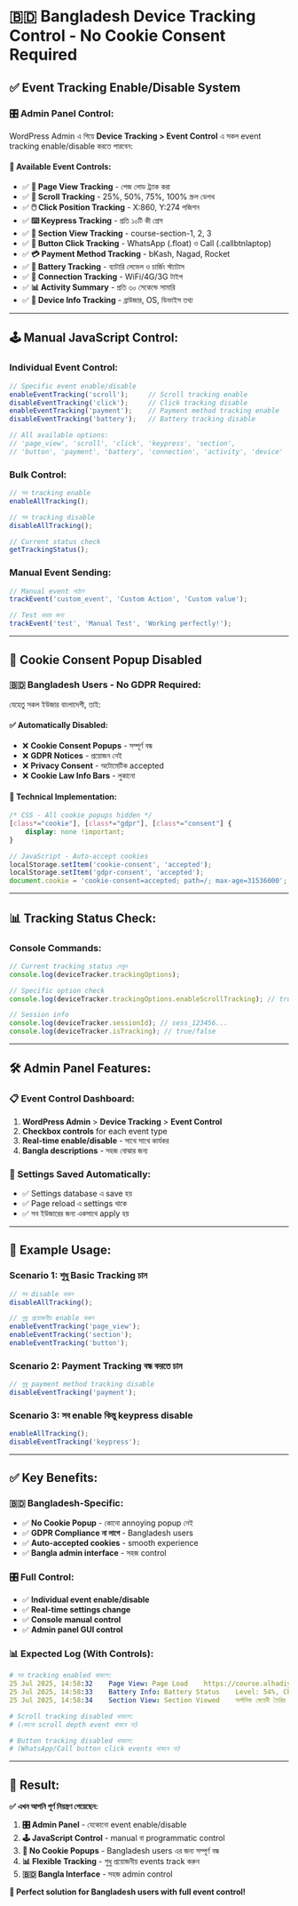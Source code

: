 # 🇧🇩 Bangladesh Device Tracking Control - No Cookie Consent Required

## ✅ **Event Tracking Enable/Disable System**

### **🎛️ Admin Panel Control:**
WordPress Admin এ গিয়ে **Device Tracking > Event Control** এ সকল event tracking enable/disable করতে পারবেন:

#### **📱 Available Event Controls:**
- ✅ **📄 Page View Tracking** - পেজ লোড ট্র্যাক করা
- ✅ **📜 Scroll Tracking** - 25%, 50%, 75%, 100% স্ক্রল ডেপথ
- ✅ **🖱️ Click Position Tracking** - X:860, Y:274 পজিশন
- ✅ **⌨️ Keypress Tracking** - প্রতি ১০টি কী প্রেস
- ✅ **📍 Section View Tracking** - course-section-1, 2, 3
- ✅ **🔘 Button Click Tracking** - WhatsApp (.float) ও Call (.callbtnlaptop)
- ✅ **💳 Payment Method Tracking** - bKash, Nagad, Rocket
- ✅ **🔋 Battery Tracking** - ব্যাটারি লেভেল ও চার্জিং স্ট্যাটাস
- ✅ **📶 Connection Tracking** - WiFi/4G/3G টাইপ
- ✅ **📊 Activity Summary** - প্রতি ৩০ সেকেন্ডে সামারি
- ✅ **📱 Device Info Tracking** - ব্রাউজার, OS, ডিভাইস তথ্য

---

## 🕹️ **Manual JavaScript Control:**

### **Individual Event Control:**
```javascript
// Specific event enable/disable
enableEventTracking('scroll');     // Scroll tracking enable
disableEventTracking('click');     // Click tracking disable
enableEventTracking('payment');    // Payment method tracking enable
disableEventTracking('battery');   // Battery tracking disable

// All available options:
// 'page_view', 'scroll', 'click', 'keypress', 'section', 
// 'button', 'payment', 'battery', 'connection', 'activity', 'device'
```

### **Bulk Control:**
```javascript
// সব tracking enable
enableAllTracking();

// সব tracking disable
disableAllTracking();

// Current status check
getTrackingStatus();
```

### **Manual Event Sending:**
```javascript
// Manual event পাঠান
trackEvent('custom_event', 'Custom Action', 'Custom value');

// Test করার জন্য
trackEvent('test', 'Manual Test', 'Working perfectly!');
```

---

## 🚫 **Cookie Consent Popup Disabled**

### **🇧🇩 Bangladesh Users - No GDPR Required:**
যেহেতু সকল ইউজার বাংলাদেশী, তাই:

#### **✅ Automatically Disabled:**
- ❌ **Cookie Consent Popups** - সম্পূর্ণ বন্ধ
- ❌ **GDPR Notices** - প্রয়োজন নেই
- ❌ **Privacy Consent** - অটোমেটিক accepted
- ❌ **Cookie Law Info Bars** - লুকানো

#### **🎯 Technical Implementation:**
```css
/* CSS - All cookie popups hidden */
[class*="cookie"], [class*="gdpr"], [class*="consent"] {
    display: none !important;
}
```

```javascript
// JavaScript - Auto-accept cookies
localStorage.setItem('cookie-consent', 'accepted');
localStorage.setItem('gdpr-consent', 'accepted');
document.cookie = 'cookie-consent=accepted; path=/; max-age=31536000';
```

---

## 📊 **Tracking Status Check:**

### **Console Commands:**
```javascript
// Current tracking status দেখুন
console.log(deviceTracker.trackingOptions);

// Specific option check
console.log(deviceTracker.trackingOptions.enableScrollTracking); // true/false

// Session info
console.log(deviceTracker.sessionId); // sess_123456...
console.log(deviceTracker.isTracking); // true/false
```

---

## 🛠️ **Admin Panel Features:**

### **📋 Event Control Dashboard:**
1. **WordPress Admin** > **Device Tracking** > **Event Control**
2. **Checkbox controls** for each event type
3. **Real-time enable/disable** - সাথে সাথে কার্যকর
4. **Bangla descriptions** - সহজ বোঝার জন্য

### **📱 Settings Saved Automatically:**
- ✅ Settings database এ save হয়
- ✅ Page reload এ settings থাকে
- ✅ সব ইউজারের জন্য একসাথে apply হয়

---

## 🔧 **Example Usage:**

### **Scenario 1: শুধু Basic Tracking চান**
```javascript
// সব disable করুন
disableAllTracking();

// শুধু প্রয়োজনীয় enable করুন
enableEventTracking('page_view');
enableEventTracking('section');
enableEventTracking('button');
```

### **Scenario 2: Payment Tracking বন্ধ করতে চান**
```javascript
// শুধু payment method tracking disable
disableEventTracking('payment');
```

### **Scenario 3: সব enable কিন্তু keypress disable**
```javascript
enableAllTracking();
disableEventTracking('keypress');
```

---

## ✅ **Key Benefits:**

### **🇧🇩 Bangladesh-Specific:**
- ✅ **No Cookie Popup** - কোনো annoying popup নেই
- ✅ **GDPR Compliance না লাগে** - Bangladesh users
- ✅ **Auto-accepted cookies** - smooth experience
- ✅ **Bangla admin interface** - সহজ control

### **🎛️ Full Control:**
- ✅ **Individual event enable/disable**
- ✅ **Real-time settings change**
- ✅ **Console manual control**
- ✅ **Admin panel GUI control**

### **📊 Expected Log (With Controls):**
```yaml
# সব tracking enabled থাকলে:
25 Jul 2025, 14:58:32    Page View: Page Load    https://course.alhadiya.com.bd/
25 Jul 2025, 14:58:33    Battery Info: Battery Status    Level: 54%, Charging: Yes
25 Jul 2025, 14:58:34    Section View: Section Viewed    অর্গানিক মেহেদী তৈরির সহজ উপায়

# Scroll tracking disabled থাকলে:
# (কোনো scroll depth event থাকবে না)

# Button tracking disabled থাকলে:
# (WhatsApp/Call button click events থাকবে না)
```

---

## 🎯 **Result:**

**✅ এখন আপনি পূর্ণ নিয়ন্ত্রণ পেয়েছেন:**

1. **🎛️ Admin Panel** - যেকোনো event enable/disable
2. **🕹️ JavaScript Control** - manual বা programmatic control
3. **🚫 No Cookie Popups** - Bangladesh users এর জন্য সম্পূর্ণ বন্ধ
4. **📊 Flexible Tracking** - শুধু প্রয়োজনীয় events track করুন
5. **🇧🇩 Bangla Interface** - সহজ admin control

**🎉 Perfect solution for Bangladesh users with full event control!**